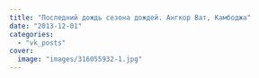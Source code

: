 ```yaml
---
title: "Последний дождь сезона дождей. Ангкор Ват, Камбоджа"
date: "2013-12-01"
categories: 
  - "vk_posts"
cover:
  image: "images/316055932-1.jpg"
---
```



